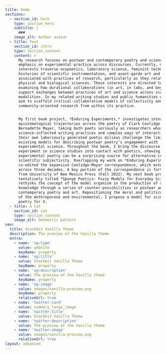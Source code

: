 ```yaml
---
title: Home
sections:
  - section_id: hero
    type: section_hero
    subtitle: |
      ###
    image_alt: Author avatar
  - title: Text
    section_id: intro
    type: section_content
    content: >
      My research focuses on postwar and contemporary poetry and science with an
      emphasis on experimental practice across discourses. Currently, my
      interests traverse ecopoetics, laboratory science, feminist technoscience,
      histories of scientific instrumentation, and avant-garde art and writing
      associated with practices of research, particularly as they relate to the
      physical and biological sciences. These interests are directed toward
      examining how durational collaborations (in art, in labs, and beyond) can
      support exchanges between practices of art and science across scales and
      modalities. In my related writing studies and public humanities work, I
      aim to scaffold critical-collaborative models of collectivity and explore
      community-oriented research from within its practice.


      My first book project, *Enduring Experiments,* investigates intersecting
      epistemological trajectories across the poetry of Clark Coolidge and
      Bernadette Mayer, taking both poets seriously as researchers whose
      science-inflected writing practices and complex ways of interacting with
      their own laboriously generated poetic milieus challenge the limits of
      existing models for describing postwar poetry’s engagement with
      experimental science. Throughout the book, I bring the discourse on
      experiment in science studies into contact with poetics, showing how
      experimental poetry can be a surprising source for alternative concepts of
      scientific subjectivity. Overlapping my work on *Enduring Experiments*, I
      co-edited the expansive Coolidge-Mayer correspondence, which extends
      across three decades. A key portion of the correspondence is forthcoming
      from University of New Mexico Press (Fall 2022). My next book project,
      tentatively titled *Sponge Poetics: Fuzzy Models for Everyday Science*,
      rethinks the concept of the model organism in the production of scientific
      knowledge through a series of counter-possibilities in postwar and
      contemporary poetry and art. Repositioning the moral and political urgency
      of the Anthropocene and environmental, I propose a model for science and
      poetry for X.
  - title: A Cat
    section_id: cat
    type: section_content
    image_alt: Geometric pattern
seo:
  title: Stackbit Vanilla Theme
  description: The preview of the Vanilla theme
  extra:
    - name: 'og:type'
      value: website
      keyName: property
    - name: 'og:title'
      value: Stackbit Vanilla Theme
      keyName: property
    - name: 'og:description'
      value: The preview of the Vanilla theme
      keyName: property
    - name: 'og:image'
      value: images/vanilla-preview.png
      keyName: property
      relativeUrl: true
    - name: 'twitter:card'
      value: summary_large_image
    - name: 'twitter:title'
      value: Stackbit Vanilla Theme
    - name: 'twitter:description'
      value: The preview of the Vanilla theme
    - name: 'twitter:image'
      value: images/vanilla-preview.png
      relativeUrl: true
layout: advanced
---
```

